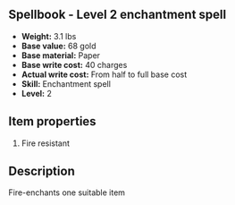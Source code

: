 ## Spellbook - Level 2 enchantment spell

- **Weight:** 3.1 lbs
- **Base value:** 68 gold
- **Base material:** Paper
- **Base write cost:** 40 charges
- **Actual write cost:** From half to full base cost
- **Skill:** Enchantment spell
- **Level:** 2

## Item properties

1. Fire resistant

## Description

Fire-enchants one suitable item
